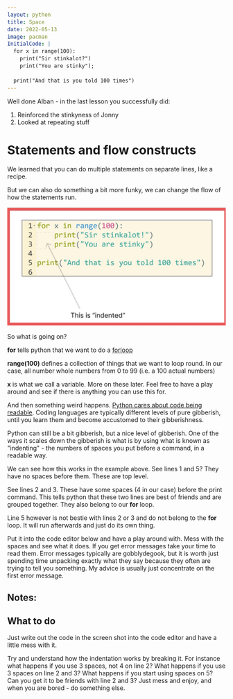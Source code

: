 ```yaml
---
layout: python
title: Space
date: 2022-05-13
image: pacman
InitialCode: |
  for x in range(100):
    print("Sir stinkalot?")
    print("You are stinky");

  print("And that is you told 100 times") 
---
```

Well done Alban - in the last lesson you successfully did:
1. Reinforced the stinkyness of Jonny
2. Looked at repeating stuff

# Statements and flow constructs
We learned that you can do multiple statements on separate lines, like a recipe.

But we can also do something a bit more funky, we can change the flow of how the statements run. 

![A forloop and indentation command broken down](../assets/forloop.jpg)

So what is going on?

__for__ tells python that we want to do a [forloop](https://wiki.python.org/moin/ForLoop)

__range(100)__ defines a collection of things that we want to loop round. In our case, all number whole numbers from 0 to 99 (i.e. a 100 actual numbers)

__x__ is what we call a variable. More on these later. Feel free to have a play around and see if there is anything you can use this for.

And then something weird happens. [Python cares about code being readable](https://peps.python.org/pep-0020/#the-zen-of-python). Coding languages are typically different levels of pure gibberish, until you learn them and become accustomed to their gibberishness.

Python can still be a bit gibberish, but a nice level of gibberish. One of the ways it scales down the gibberish is what is by using what is known as "indenting" - the numbers of spaces you put before a command, in a readable way.

We can see how this works in the example above. See lines 1 and 5? They have no spaces before them. These are top level.

See lines 2 and 3. These have some spaces (4 in our case) before the print command. This tells python that these two lines are best of friends and are grouped together. They also belong to our __for__ loop.

Line 5 however is not bestie with lines 2 or 3 and do not belong to the __for__ loop. It will run afterwards and just do its own thing.

Put it into the code editor below and have a play around with. Mess with the spaces and see what it does. If you get error messages take your time to read them. Error messages typically are gobblydegook, but it is worth just spending time unpacking exactly what they say because they often are trying to tell you something. My advice is usually just concentrate on the first error message.

## Notes:

## What to do

Just write out the code in the screen shot into the code editor and have a little mess with it. 

Try and understand how the indentation works by breaking it. For instance what happens if you use 3 spaces, not 4 on line 2? What happens if you use 3 spaces on line 2 and 3? What happens if you start using spaces on 5? Can you get it to be friends with line 2 and 3? Just mess and enjoy, and when you are bored - do something else.